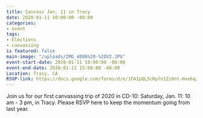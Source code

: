 ```yaml
---
title: Canvass Jan. 11 in Tracy
date: 2020-01-11 10:00:00 -08:00
categories:
- event
tags:
- Elections
- canvassing
is featured: false
main-image: "/uploads/IMG_4006%20-%20V2.JPG"
event-start-date: 2020-01-11 10:00:00 -08:00
event-end-date: 2020-01-11 15:00:00 -08:00
Location: Tracy, CA
RSVP-link: https://docs.google.com/forms/d/e/1FAIpQLScRp7o1ZiHnt-Hxe6q3HcjfOk_msuq5eGwYrohCDOn5KNdCkg/viewform
---
```


Join us for our first canvassing trip of 2020 in CD-10: Saturday, Jan. 11:  10 am - 3 pm, in Tracy.  Please RSVP here to keep the momentum going from last year. 
